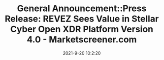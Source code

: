 ---
"title": "General Announcement::Press Release: REVEZ Sees Value in Stellar Cyber Open XDR Platform Version 4.0 - Marketscreener.com"
"date": "2021-9-20 10:2:20"
"feed_name": "GOOGLENEWSINDUSTRIAL"
"feed_website": "https://news.google.com/search?q=industrial%2Bincident&hl=en-US&gl=US&ceid=US:en"
"feed_rss": "https://news.google.com/rss/search?q=industrial%2Bincident&hl=en-US&gl=US&ceid=US:en"
"link": "https://www.marketscreener.com/quote/stock/REVEZ-CORPORATION-LTD-103505359/news/General-Announcement-Press-Release-REVEZ-Sees-Value-in-Stellar-Cyber-Open-XDR-Platform-Version-4-0-36464934/"
"file": "_posts/2021-1-1-4793f62ffe85a81e51e544f7d1df01c803ca974d.md"
"accident": "0"
"drilling": "0"
"dead": "0"
"injured": "0"
---